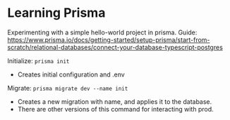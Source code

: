# Learning Prisma
Experimenting with a simple hello-world project in prisma.
Guide: https://www.prisma.io/docs/getting-started/setup-prisma/start-from-scratch/relational-databases/connect-your-database-typescript-postgres

Initialize: `prisma init`
- Creates initial configuration and .env

Migrate: `prisma migrate dev --name init`
- Creates a new migration with name, and applies it to the database.
- There are other versions of this command for interacting with prod.